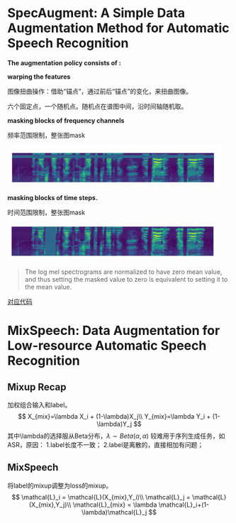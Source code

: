 # SpecAugment: A Simple Data Augmentation Method for Automatic Speech Recognition

**The augmentation policy consists of :**

**warping the features**

图像扭曲操作：借助“锚点”，通过前后“锚点”的变化，来扭曲图像。

六个固定点，一个随机点。随机点在谱图中间，沿时间轴随机取。

**masking blocks of frequency channels**

频率范围限制，整张图mask

![](https://raw.githubusercontent.com/nuaalixu/picBed/master/PicGo/frequency%20mask.png)

**masking blocks of time steps.**

时间范围限制，整张图mask

![](https://raw.githubusercontent.com/nuaalixu/picBed/master/PicGo/time%20mask.png)

> The log mel spectrograms are normalized to have zero mean value, and thus setting the masked value to zero is equivalent to setting it to the mean value.

[对应代码](https://github.com/DemisEom/SpecAugment)

# MixSpeech: Data Augmentation for Low-resource Automatic Speech Recognition
## Mixup Recap
加权组合输入和label。
$$
X_{mix}=\lambda X_i + (1-\lambda)X_j\\
Y_{mix}=\lambda Y_i + (1-\lambda)Y_j
$$
其中\lambda的选择服从Beta分布，$\lambda \sim Beta(\alpha,\alpha)$
较难用于序列生成任务，如ASR，原因：
1.label长度不一致；
2.label是离散的，直接相加有问题；
## MixSpeech
将label的mixup调整为loss的mixup。
$$
\mathcal{L}_i = \mathcal{L}(X_{mix},Y_i)\\
\mathcal{L}_j = \mathcal{L}(X_{mix},Y_j)\\
\mathcal{L}_{mix} = \lambda \mathcal{L}_i+(1-\lambda)\mathcal{L}_j
$$